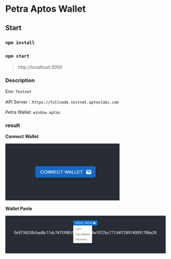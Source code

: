 # Petra Aptos Wallet

## Start

### `npm install`

### `npm start`

> http://localhost:3000

### Description

Env: `Testnet`

API Server：`https://fullnode.testnet.aptoslabs.com`

Petra Wallet: `window.aptos`

### result

**Connect Wallet**

![petra_wallet_btn](./assets/petra_wallet_btn.png)

**Wallet Panle**

![petra_wallet_connected](./assets/petra_wallet_connected.png)
